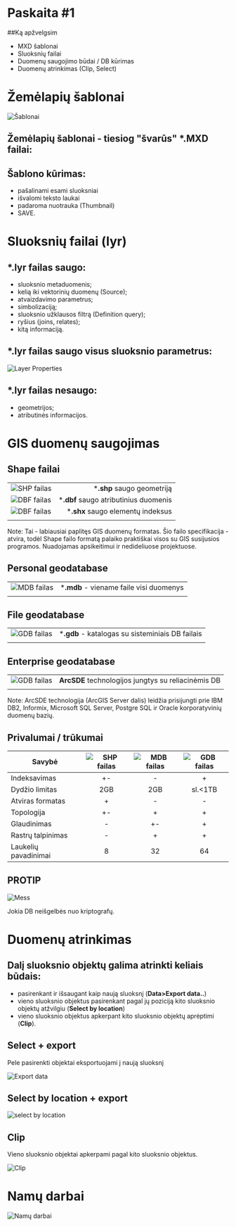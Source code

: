# Paskaita #1


##Ką apžvelgsim

- MXD šablonai
- Sluoksnių failai
- Duomenų saugojimo būdai / DB kūrimas
- Duomenų atrinkimas (Clip, Select)



# Žemėlapių šablonai


![Šablonai](./slides/img/sablonas.jpg)


## Žemėlapių šablonai - tiesiog "švarūs" *.MXD failai:


## Šablono kūrimas:

- pašalinami esami sluoksniai 
- išvalomi teksto laukai
- padaroma nuotrauka (Thumbnail)
- SAVE.



# Sluoksnių failai (lyr)


## ***.lyr** failas saugo:

* sluoksnio metaduomenis;
* kelią iki vektorinių duomenų (Source);
* atvaizdavimo parametrus;
* simbolizaciją;
* sluoksnio užklausos filtrą (Definition query);
* ryšius (joins, relates);
* kitą informaciją.


## ***.lyr** failas saugo visus sluoksnio parametrus:

![Layer Properties](./slides/img/layer_properties.jpg)


## ***.lyr** failas nesaugo:

* geometrijos;
* atributinės informacijos.



# GIS duomenų saugojimas


## Shape failai

|||
|-|-:|
|![SHP failas](./slides/img/shp.png)|***.shp** saugo geometriją|
|![DBF failas](./slides/img/dbf.png)|***.dbf** saugo atributinius duomenis|
|![DBF failas](./slides/img/shx.png)|***.shx** saugo elementų indeksus|
|||

Note: Tai - labiausiai paplitęs GIS duomenų formatas. Šio failo specifikacija - atvira, todėl Shape failo formatą palaiko praktiškai visos su GIS susijusios programos. Nuadojamas apsikeitimui ir nedideliuose projektuose.


## Personal geodatabase

|||
|-|-:|
|![MDB failas](./slides/img/mdb.png)|***.mdb** - viename faile visi duomenys|
|||


## File geodatabase

|||
|-|-:|
|![GDB failas](./slides/img/gdb.png)|***.gdb** - katalogas su sisteminiais DB failais|
|||


## Enterprise geodatabase

|||
|-|-:|
|![GDB failas](./slides/img/enterprise.png)| **ArcSDE** technologijos jungtys su reliacinėmis DB|
|||

Note: ArcSDE technologija (ArcGIS Server dalis) leidžia prisijungti prie IBM DB2, Informix, Microsoft SQL Server, Postgre SQL ir Oracle korporatyvinių duomenų bazių.


## Privalumai / trūkumai

|Savybė|![SHP failas](./slides/img/shp.png)|![MDB failas](./slides/img/mdb.png)|![GDB failas](./slides/img/gdb.png)|
|-|:-:|:-:|:-:|
|Indeksavimas|+-|-|+|
|Dydžio limitas|2GB|2GB|sl.<1TB|
|Atviras formatas|+|-|-|
|Topologija|+-|+|+|
|Glaudinimas|-|+-|+|
|Rastrų talpinimas|-|+|+|
|Laukelių pavadinimai|8|32|64|


## PROTIP

![Mess](./slides/img/filenames.png)

Jokia DB neišgelbės nuo kriptografų.



# Duomenų atrinkimas


## Dalį sluoksnio objektų galima atrinkti keliais būdais:

- pasirenkant ir išsaugant kaip naują sluoksnį (**Data>Export data..**)
- vieno sluoksnio objektus pasirenkant pagal jų poziciją kito sluoksnio objektų atžvilgiu (**Select by location**)
- vieno sluoksnio objektus apkerpant kito sluoksnio objektų aprėptimi (**Clip**).


## Select + export

Pele pasirenkti objektai eksportuojami į naują sluoksnį

![Export data](./slides/img/export_data.jpg)


## Select by location + export

![select by location](./slides/img/select_location.jpg)


## Clip
Vieno sluoksnio objektai apkerpami pagal kito sluoksnio objektus.

![Clip](./slides/img/clip_tool.gif)



# Namų darbai

![Namų darbai](./slides/img/namu_darbai.jpg)


